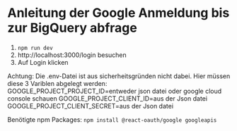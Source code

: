 # Anleitung der Google Anmeldung bis zur BigQuery abfrage

1. `npm run dev`
2. http://localhost:3000/login besuchen
3. Auf Login klicken

Achtung: Die .env-Datei ist aus sicherheitsgründen nicht dabei. Hier müssen diese 3 Variblen abgelegt werden:
GOOGLE_PROJECT_PROJECT_ID=entweder json datei oder google cloud console schauen
GOOGLE_PROJECT_CLIENT_ID=aus der Json datei
GOOGLE_PROJECT_CLIENT_SECRET=aus der Json datei

Benötigte npm Packages:
`npm install @react-oauth/google googleapis`
